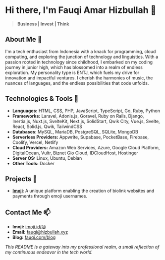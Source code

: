 # Hi there, I'm Fauqi Amar Hizbullah 👋

> **Business | Invest | Think**

## About Me 🌱
I'm a tech enthusiast from Indonesia with a knack for programming, cloud computing, and exploring the junction of technology and linguistics. With a passion rooted in technology since childhood, I embarked on my coding journey in junior high, which has blossomed into a realm of endless exploration. My personality type is ENTJ, which fuels my drive for innovation and impactful ventures. I cherish the harmonies of music, the nuances of languages, and the endless possibilities that code unfolds.

## Technologies & Tools 🔧
- **Languages:** HTML, CSS, PHP, JavaScript, TypeScript, Go, Ruby, Python
- **Frameworks:** Laravel, Adonis.js, Goravel, Ruby on Rails, Django, Inertia.js, Nuxt.js, SvelteKit, Next.js, SolidStart, Qwik City, Vue.js, Svelte, React, Solid.js, Qwik, TailwindCSS
- **Databases:** MySQL, MariaDB, PostgreSQL, SQLite, MongoDB
- **Serverless Providers:** Appwrite, Supabase, PocketBase, Firebase, Coolify, Vercel, Netlify
- **Cloud Providers:** Amazon Web Services, Azure, Google Cloud Platform, DigitalOcean, Vultr, Biznet Gio Cloud, IDCloudHost, Hostinger
- **Server OS:** Linux, Ubuntu, Debian
- **Other Tools:** Docker

## Projects 🚀
- **[Imoji](https://start.imoji.id)**: A unique platform enabling the creation of biolink websites and payments through emoji usernames.

## Contact Me 📫
- **Imoji:** [imoji.id/😉](https://imoji.id/😉)
- **Email:** fauqi@hizbullah.xyz
- **Blog:** [fauqi.com/blog](https://fauqi.com/blog)

_This README is a gateway into my professional realm, a small reflection of my continuous endeavor in the tech world._
